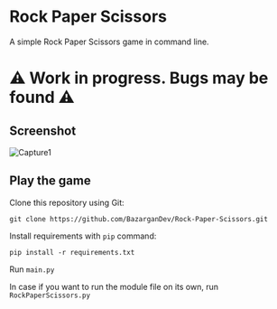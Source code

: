 # Rock Paper Scissors
A simple Rock Paper Scissors game in command line.

# ⚠️ **Work in progress. Bugs may be found** ⚠️

## Screenshot
![Capture1](https://github.com/BazarganDev/Rock-Paper-Scissors/assets/124906353/93aff52e-f939-4dd4-8f36-b825d227d8a7)

## Play the game
Clone this repository using Git:

`git clone https://github.com/BazarganDev/Rock-Paper-Scissors.git`

Install requirements with `pip` command:

`pip install -r requirements.txt`

Run `main.py`

In case if you want to run the module file on its own, run `RockPaperScissors.py`
